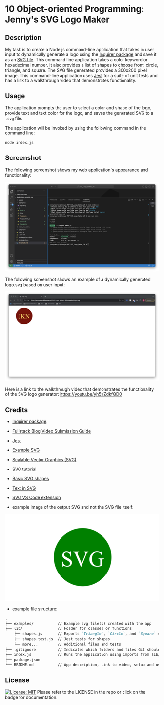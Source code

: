 # 10 Object-oriented Programming: Jenny's SVG Logo Maker

## Description

My task is to create a Node.js command-line application that takes in user input to dynamically generate a logo using the [Inquirer package](https://www.npmjs.com/package/inquirer/v/8.2.4) and save it as an [SVG file](https://en.wikipedia.org/wiki/Scalable_Vector_Graphics).
This command line application takes a color keyword or hexadecimal number. It also provides a list of shapes to choose from: circle, triangle, and square. The SVG file generated provides a 
300x200 pixel image.
This command-line application uses [Jest](https://www.npmjs.com/package/jest) for a suite of unit tests and has a link to a walkthrough video that demonstrates functionality.


## Usage

The application prompts the user to select a color and shape of the logo, provide text and text color for the logo, and saves the generated SVG to a `.svg` file.

The application will be invoked by using the following command in the command line:

```bash
node index.js
```

## Screenshot

The following screenshot shows my web application's appearance and functionality:

![this is the screenshot of my application, in the CLI](./assets/images/Cli.png)


The following screenshot shows an example of a dynamically generated logo.svg based on user input:

![this is the screenshot of my logo.svg file generated dynamically](./assets/images/generatedlogo.png)


Here is a link to the walkthrough video that demonstrates the functionality of the SVG logo generator:
https://youtu.be/yh5xZdkfQD0



## Credits

* [Inquirer package](https://www.npmjs.com/package/inquirer/v/8.2.4).
* [Fullstack Blog Video Submission Guide](https://coding-boot-camp.github.io/full-stack/computer-literacy/video-submission-guide)
* [Jest](https://www.npmjs.com/package/jest)
* [Example SVG](https://static.fullstack-bootcamp.com/fullstack-ground/module-10/circle.svg)

* [Scalable Vector Graphics (SVG)](https://en.wikipedia.org/wiki/Scalable_Vector_Graphics)

* [SVG tutorial](https://developer.mozilla.org/en-US/docs/Web/SVG/Tutorial)

* [Basic SVG shapes](https://developer.mozilla.org/en-US/docs/Web/SVG/Tutorial/Basic_Shapes)

* [Text in SVG](https://developer.mozilla.org/en-US/docs/Web/SVG/Tutorial/Texts)

* [SVG VS Code extension](https://marketplace.visualstudio.com/items?itemName=jock.svg)
* example image of the output SVG and not the SVG file itself:

![Image showing a green circle with white text that reads "SVG.".](./assets/images/10-oop-homework-demo.png)

* example file structure: 

```md
.  
├── examples/           // Example svg file(s) created with the app
├── lib/                // Folder for classes or functions
    ├── shapes.js       // Exports `Triangle`, `Circle`, and `Square` classes
    ├── shapes.test.js  // Jest tests for shapes
    └── more...         // Additional files and tests
├── .gitignore          // Indicates which folders and files Git should ignore
├── index.js            // Runs the application using imports from lib/
├── package.json
└── README.md           // App description, link to video, setup and usage instructions           
```
## License

[![License: MIT](https://img.shields.io/badge/License-MIT-yellow.svg)](https://opensource.org/licenses/MIT)
Please refer to the LICENSE in the repo or click on the badge for documentation.







